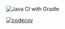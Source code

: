 ![Java CI with Gradle](https://github.com/testowanieaplikacjijavaug/laboratorium-8-krilek/workflows/Java%20CI%20with%20Gradle/badge.svg)

[![codecov](https://codecov.io/gh/testowanieaplikacjijavaug/laboratorium-8-krilek/branch/master/graph/badge.svg)](https://codecov.io/gh/testowanieaplikacjijavaug/laboratorium-8-krilek)

